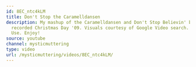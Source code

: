 ```yaml
---
id: 8EC_ntc4kLM
title: Don't Stop the Caramelldansen
description: My mashup of the Caramelldansen and Don't Stop Believin' by Journey,
  recorded Christmas Day '09. Visuals courtesy of Google Video search. I call Fair
  Use. Enjoy!
source: youtube
channel: mysticmuttering
type: video
url: /mysticmuttering/videos/8EC_ntc4kLM/
---
```

